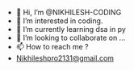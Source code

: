 - 👋 Hi, I’m @NIKHILESH-CODING
- 👀 I’m interested in coding.
- 🌱 I’m currently learning dsa in py
- 💞️ I’m looking to collaborate on ...
- 📫 How to reach me ?
- Nikhileshpro2131@gmail.com


<!---
NIKHILESH-CODING/NIKHILESH-CODING is a ✨ special ✨ repository because its `README.md` (this file) appears on your GitHub profile.
You can click the Preview link to take a look at your changes.
--->
